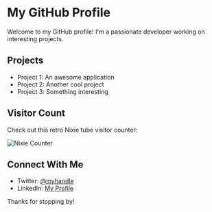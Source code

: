 # My GitHub Profile

Welcome to my GitHub profile! I'm a passionate developer working on interesting projects.

## Projects

- Project 1: An awesome application
- Project 2: Another cool project
- Project 3: Something interesting

## Visitor Count

Check out this retro Nixie tube visitor counter:

![Nixie Counter](http://localhost:8080/testuser)

## Connect With Me

- Twitter: [@myhandle](https://twitter.com/myhandle)
- LinkedIn: [My Profile](https://linkedin.com/in/myprofile)

Thanks for stopping by! 